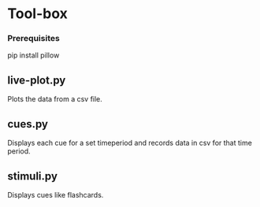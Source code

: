 # Tool-box
### Prerequisites
pip install pillow

## live-plot.py
Plots the data from a csv file.

## cues.py
Displays each cue for a set timeperiod and records data in csv for that time period.

## stimuli.py
Displays cues like flashcards.


